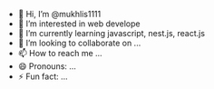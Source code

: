 - 👋 Hi, I’m @mukhlis1111
- 👀 I’m interested in web develope
- 🌱 I’m currently learning javascript, nest.js, react.js
- 💞️ I’m looking to collaborate on ...
- 📫 How to reach me ...
- 😄 Pronouns: ...
- ⚡ Fun fact: ...

<!---
mukhlis1111/mukhlis1111 is a ✨ special ✨ repository because its `README.md` (this file) appears on your GitHub profile.
You can click the Preview link to take a look at your changes.
--->
